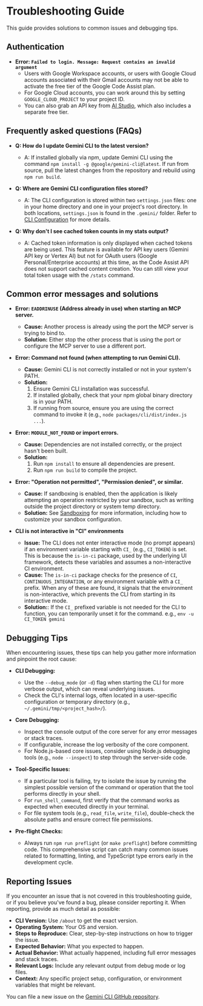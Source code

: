 # Troubleshooting Guide

This guide provides solutions to common issues and debugging tips.

## Authentication

- **Error: `Failed to login. Message: Request contains an invalid argument`**
  - Users with Google Workspace accounts, or users with Google Cloud accounts
    associated with their Gmail accounts may not be able to activate the free
    tier of the Google Code Assist plan.
  - For Google Cloud accounts, you can work around this by setting
    `GOOGLE_CLOUD_PROJECT` to your project ID.
  - You can also grab an API key from [AI
    Studio](http://aistudio.google.com/app/apikey), which also includes a
    separate free tier.

## Frequently asked questions (FAQs)

- **Q: How do I update Gemini CLI to the latest version?**
  - A: If installed globally via npm, update Gemini CLI using the command `npm install -g @google/gemini-cli@latest`. If run from source, pull the latest changes from the repository and rebuild using `npm run build`.

- **Q: Where are Gemini CLI configuration files stored?**
  - A: The CLI configuration is stored within two `settings.json` files: one in your home directory and one in your project's root directory. In both locations, `settings.json` is found in the `.gemini/` folder. Refer to [CLI Configuration](./cli/configuration.md) for more details.

- **Q: Why don't I see cached token counts in my stats output?**
  - A: Cached token information is only displayed when cached tokens are being used. This feature is available for API key users (Gemini API key or Vertex AI) but not for OAuth users (Google Personal/Enterprise accounts) at this time, as the Code Assist API does not support cached content creation. You can still view your total token usage with the `/stats` command.

## Common error messages and solutions

- **Error: `EADDRINUSE` (Address already in use) when starting an MCP server.**
  - **Cause:** Another process is already using the port the MCP server is trying to bind to.
  - **Solution:**
    Either stop the other process that is using the port or configure the MCP server to use a different port.

- **Error: Command not found (when attempting to run Gemini CLI).**
  - **Cause:** Gemini CLI is not correctly installed or not in your system's PATH.
  - **Solution:**
    1.  Ensure Gemini CLI installation was successful.
    2.  If installed globally, check that your npm global binary directory is in your PATH.
    3.  If running from source, ensure you are using the correct command to invoke it (e.g., `node packages/cli/dist/index.js ...`).

- **Error: `MODULE_NOT_FOUND` or import errors.**
  - **Cause:** Dependencies are not installed correctly, or the project hasn't been built.
  - **Solution:**
    1.  Run `npm install` to ensure all dependencies are present.
    2.  Run `npm run build` to compile the project.

- **Error: "Operation not permitted", "Permission denied", or similar.**
  - **Cause:** If sandboxing is enabled, then the application is likely attempting an operation restricted by your sandbox, such as writing outside the project directory or system temp directory.
  - **Solution:** See [Sandboxing](./cli/configuration.md#sandboxing) for more information, including how to customize your sandbox configuration.

- **CLI is not interactive in "CI" environments**
  - **Issue:** The CLI does not enter interactive mode (no prompt appears) if an environment variable starting with `CI_` (e.g., `CI_TOKEN`) is set. This is because the `is-in-ci` package, used by the underlying UI framework, detects these variables and assumes a non-interactive CI environment.
  - **Cause:** The `is-in-ci` package checks for the presence of `CI`, `CONTINUOUS_INTEGRATION`, or any environment variable with a `CI_` prefix. When any of these are found, it signals that the environment is non-interactive, which prevents the CLI from starting in its interactive mode.
  - **Solution:**: If the `CI_` prefixed variable is not needed for the CLI to function, you can temporarily unset it for the command. e.g., `env -u CI_TOKEN gemini`

## Debugging Tips

When encountering issues, these tips can help you gather more information and pinpoint the root cause:

-   **CLI Debugging:**
    -   Use the `--debug_mode` (or `-d`) flag when starting the CLI for more verbose output, which can reveal underlying issues.
    -   Check the CLI's internal logs, often located in a user-specific configuration or temporary directory (e.g., `~/.gemini/tmp/<project_hash>/`).

-   **Core Debugging:**
    -   Inspect the console output of the core server for any error messages or stack traces.
    -   If configurable, increase the log verbosity of the core component.
    -   For Node.js-based core issues, consider using Node.js debugging tools (e.g., `node --inspect`) to step through the server-side code.

-   **Tool-Specific Issues:**
    -   If a particular tool is failing, try to isolate the issue by running the simplest possible version of the command or operation that the tool performs directly in your shell.
    -   For `run_shell_command`, first verify that the command works as expected when executed directly in your terminal.
    -   For file system tools (e.g., `read_file`, `write_file`), double-check the absolute paths and ensure correct file permissions.

-   **Pre-flight Checks:**
    -   Always run `npm run preflight` (or `make preflight`) before committing code. This comprehensive script can catch many common issues related to formatting, linting, and TypeScript type errors early in the development cycle.

## Reporting Issues

If you encounter an issue that is not covered in this troubleshooting guide, or if you believe you've found a bug, please consider reporting it. When reporting, provide as much detail as possible:

-   **CLI Version:** Use `/about` to get the exact version.
-   **Operating System:** Your OS and version.
-   **Steps to Reproduce:** Clear, step-by-step instructions on how to trigger the issue.
-   **Expected Behavior:** What you expected to happen.
-   **Actual Behavior:** What actually happened, including full error messages and stack traces.
-   **Relevant Logs:** Include any relevant output from debug mode or log files.
-   **Context:** Any specific project setup, configuration, or environment variables that might be relevant.

You can file a new issue on the [Gemini CLI GitHub repository](https://github.com/google-gemini/gemini-cli/issues/new/choose).
